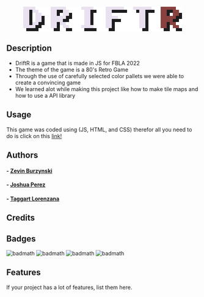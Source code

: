 <p align="center">
  <img  src="https://github.com/REALziez/DriftR/blob/main/assets/images/UI/Logo_Test.png" alt="DriftR logo">
</p>

## Description

- DriftR is a game that is made in JS for FBLA 2022 
- The theme of the game is a 80's Retro Game
- Through the use of carefully selected color pallets we were able to create a convincing game
- We learned alot while making this project like how to make tile maps and how to use a API library

## Usage

This game was coded using (JS, HTML, and CSS) therefor all you need to do is click on this [link!](https://realziez.github.io/DriftR/) 

## Authors

#### - [Zevin Burzynski](https://github.com/REALziez)
#### - [Joshua Perez](https://github.com/dri-gi)
#### - [Taggart Lorenzana](https://github.com/TaggsSwaggs)

## Credits


## Badges

![badmath](https://img.shields.io/github/languages/top/lernantino/badmath)
![badmath](https://img.shields.io/tokei/lines/github/REALziez/DriftR)
![badmath](https://img.shields.io/github/stars/REALziez/DriftR)
![badmath](https://img.shields.io/github/license/REALziez/DriftR)


## Features

If your project has a lot of features, list them here.
